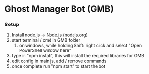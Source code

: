 # Ghost Manager Bot (GMB)

### Setup

1. Install node.js -> [Node.js (nodejs.org)](https://nodejs.org/en/)
2. start terminal / cmd in GMB folder
   1. on windows, while holding Shift: right click and select "Open PowerShell window here"
3.  type in "npm install", this will install the required libraries for GMB
4. edit config in main.js, add / remove commands
5. once complete run "npm start" to start the bot

